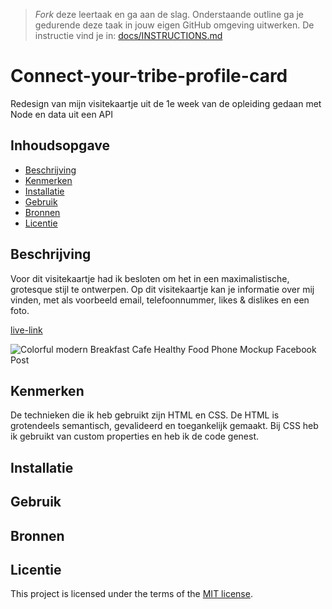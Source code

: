 > _Fork_ deze leertaak en ga aan de slag. Onderstaande outline ga je gedurende deze taak in jouw eigen GitHub omgeving uitwerken. De instructie vind je in: [docs/INSTRUCTIONS.md](docs/INSTRUCTIONS.md)

# Connect-your-tribe-profile-card
Redesign van mijn visitekaartje uit de 1e week van de opleiding gedaan met Node en data uit een API
<!-- Geef je project een titel en schrijf in één zin wat het is -->

## Inhoudsopgave

  * [Beschrijving](#beschrijving)
  * [Kenmerken](#kenmerken)
  * [Installatie](#installatie)
  * [Gebruik](#gebruik)
  * [Bronnen](#bronnen)
  * [Licentie](#licentie)

## Beschrijving

Voor dit visitekaartje had ik besloten om het in een maximalistische, grotesque stijl te ontwerpen. Op dit visitekaartje kan je informatie over mij vinden, met als voorbeeld email, telefoonnummer, likes & dislikes en een foto.

[live-link](https://tame-yoke-slug.cyclic.app/)

![Colorful modern Breakfast Cafe Healthy Food Phone Mockup Facebook Post](https://github.com/lisavanmansom/connect-your-tribe-profile-card/assets/144007419/8c07dcce-1748-464c-899f-68aaa932fbeb)

<!-- In de Beschrijving staat hoe je project er uit ziet, hoe het werkt en wat je er mee kan. -->
<!-- Voeg een mooie poster visual toe 📸 -->
<!-- Voeg een link toe naar Github Pages 🌐-->

## Kenmerken
De technieken die ik heb gebruikt zijn HTML en CSS. De HTML is grotendeels semantisch, gevalideerd en toegankelijk gemaakt. Bij CSS heb ik gebruikt van custom properties en heb ik de code genest.

<!-- Bij Kenmerken staat welke technieken zijn gebruikt en hoe. Wat is de HTML structuur? Wat zijn de belangrijkste dingen in CSS? Wat is er met Javascript gedaan en hoe? Misschien heb je een framwork of library gebruikt? -->

## Installatie

## Gebruik

## Bronnen

## Licentie

This project is licensed under the terms of the [MIT license](./LICENSE).

